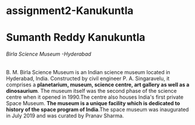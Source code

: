 # assignment2-Kanukuntla
# Sumanth Reddy Kanukuntla
###### Birla Science Museum -Hyderabad
B. M. Birla Science Museum is an Indian science museum located in Hyderabad, India. Constructed by civil engineer P. A. Singaravelu, it comprises a **planetarium, museum, science centre, art gallery as well as a dinosaurium**. The museum itself was the second phase of the science centre when it opened in 1990.The centre also houses India's first private Space Museum. **The museum is a unique facility which is dedicated to history of the space program of India**.The space museum was inaugurated in July 2019 and was curated by Pranav Sharma.